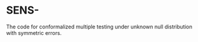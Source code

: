 # SENS-
The code for conformalized multiple testing under unknown null distribution with symmetric errors.
